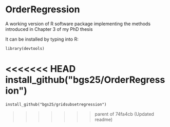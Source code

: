 # OrderRegression
A working version of R software package implementing the methods introduced in Chapter 3 of my PhD thesis

It can be installed by typing into R:

    library(devtools)
<<<<<<< HEAD
    install_github("bgs25/OrderRegression")
=======
    install_github("bgs25/gridsubsetregression")
>>>>>>> parent of 74fa4cb (Updated readme)
